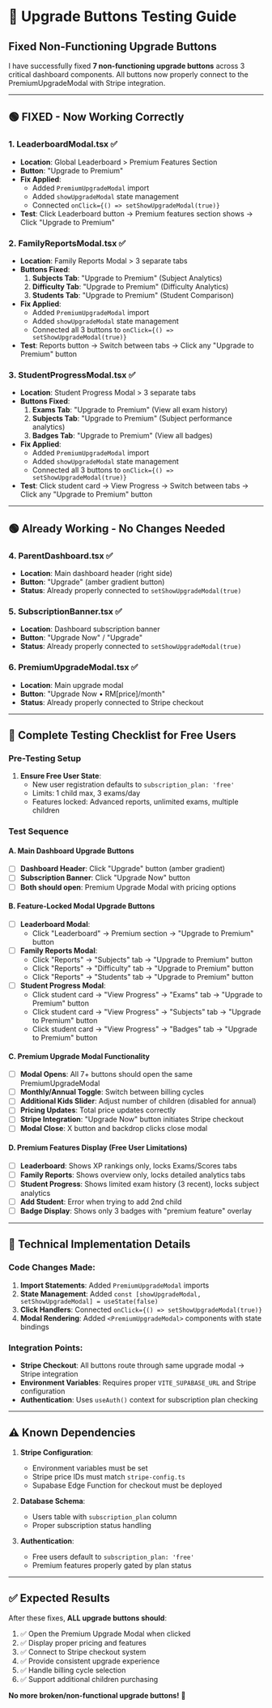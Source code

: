 # 🔧 Upgrade Buttons Testing Guide

## **Fixed Non-Functioning Upgrade Buttons**

I have successfully fixed **7 non-functioning upgrade buttons** across 3 critical dashboard components. All buttons now properly connect to the PremiumUpgradeModal with Stripe integration.

---

## **🟢 FIXED - Now Working Correctly**

### **1. LeaderboardModal.tsx** ✅
- **Location**: Global Leaderboard > Premium Features Section
- **Button**: "Upgrade to Premium"
- **Fix Applied**: 
  - Added `PremiumUpgradeModal` import
  - Added `showUpgradeModal` state management
  - Connected `onClick={() => setShowUpgradeModal(true)}`
- **Test**: Click Leaderboard button → Premium features section shows → Click "Upgrade to Premium"

### **2. FamilyReportsModal.tsx** ✅
- **Location**: Family Reports Modal > 3 separate tabs
- **Buttons Fixed**: 
  1. **Subjects Tab**: "Upgrade to Premium" (Subject Analytics)
  2. **Difficulty Tab**: "Upgrade to Premium" (Difficulty Analytics) 
  3. **Students Tab**: "Upgrade to Premium" (Student Comparison)
- **Fix Applied**: 
  - Added `PremiumUpgradeModal` import
  - Added `showUpgradeModal` state management
  - Connected all 3 buttons to `onClick={() => setShowUpgradeModal(true)}`
- **Test**: Reports button → Switch between tabs → Click any "Upgrade to Premium" button

### **3. StudentProgressModal.tsx** ✅
- **Location**: Student Progress Modal > 3 separate tabs
- **Buttons Fixed**: 
  1. **Exams Tab**: "Upgrade to Premium" (View all exam history)
  2. **Subjects Tab**: "Upgrade to Premium" (Subject performance analytics)
  3. **Badges Tab**: "Upgrade to Premium" (View all badges)
- **Fix Applied**: 
  - Added `PremiumUpgradeModal` import  
  - Added `showUpgradeModal` state management
  - Connected all 3 buttons to `onClick={() => setShowUpgradeModal(true)}`
- **Test**: Click student card → View Progress → Switch between tabs → Click any "Upgrade to Premium" button

---

## **🟢 Already Working - No Changes Needed**

### **4. ParentDashboard.tsx** ✅
- **Location**: Main dashboard header (right side)
- **Button**: "Upgrade" (amber gradient button)
- **Status**: Already properly connected to `setShowUpgradeModal(true)`

### **5. SubscriptionBanner.tsx** ✅
- **Location**: Dashboard subscription banner  
- **Button**: "Upgrade Now" / "Upgrade" 
- **Status**: Already properly connected to `setShowUpgradeModal(true)`

### **6. PremiumUpgradeModal.tsx** ✅
- **Location**: Main upgrade modal
- **Button**: "Upgrade Now • RM[price]/month"
- **Status**: Already properly connected to Stripe checkout

---

## **🔬 Complete Testing Checklist for Free Users**

### **Pre-Testing Setup**
1. **Ensure Free User State**:
   - New user registration defaults to `subscription_plan: 'free'`
   - Limits: 1 child max, 3 exams/day
   - Features locked: Advanced reports, unlimited exams, multiple children

### **Test Sequence**

#### **A. Main Dashboard Upgrade Buttons**
- [ ] **Dashboard Header**: Click "Upgrade" button (amber gradient)
- [ ] **Subscription Banner**: Click "Upgrade Now" button
- [ ] **Both should open**: Premium Upgrade Modal with pricing options

#### **B. Feature-Locked Modal Upgrade Buttons**
- [ ] **Leaderboard Modal**: 
  - Click "Leaderboard" → Premium section → "Upgrade to Premium" button
- [ ] **Family Reports Modal**: 
  - Click "Reports" → "Subjects" tab → "Upgrade to Premium" button
  - Click "Reports" → "Difficulty" tab → "Upgrade to Premium" button  
  - Click "Reports" → "Students" tab → "Upgrade to Premium" button
- [ ] **Student Progress Modal**: 
  - Click student card → "View Progress" → "Exams" tab → "Upgrade to Premium" button
  - Click student card → "View Progress" → "Subjects" tab → "Upgrade to Premium" button
  - Click student card → "View Progress" → "Badges" tab → "Upgrade to Premium" button

#### **C. Premium Upgrade Modal Functionality**
- [ ] **Modal Opens**: All 7+ buttons should open the same PremiumUpgradeModal
- [ ] **Monthly/Annual Toggle**: Switch between billing cycles
- [ ] **Additional Kids Slider**: Adjust number of children (disabled for annual)
- [ ] **Pricing Updates**: Total price updates correctly
- [ ] **Stripe Integration**: "Upgrade Now" button initiates Stripe checkout
- [ ] **Modal Close**: X button and backdrop clicks close modal

#### **D. Premium Features Display (Free User Limitations)**
- [ ] **Leaderboard**: Shows XP rankings only, locks Exams/Scores tabs
- [ ] **Family Reports**: Shows overview only, locks detailed analytics tabs
- [ ] **Student Progress**: Shows limited exam history (3 recent), locks subject analytics
- [ ] **Add Student**: Error when trying to add 2nd child
- [ ] **Badge Display**: Shows only 3 badges with "premium feature" overlay

---

## **🧪 Technical Implementation Details**

### **Code Changes Made**:
1. **Import Statements**: Added `PremiumUpgradeModal` imports
2. **State Management**: Added `const [showUpgradeModal, setShowUpgradeModal] = useState(false)`
3. **Click Handlers**: Connected `onClick={() => setShowUpgradeModal(true)}`
4. **Modal Rendering**: Added `<PremiumUpgradeModal>` components with state bindings

### **Integration Points**:
- **Stripe Checkout**: All buttons route through same upgrade modal → Stripe integration
- **Environment Variables**: Requires proper `VITE_SUPABASE_URL` and Stripe configuration
- **Authentication**: Uses `useAuth()` context for subscription plan checking

---

## **⚠️ Known Dependencies**

1. **Stripe Configuration**: 
   - Environment variables must be set
   - Stripe price IDs must match `stripe-config.ts`
   - Supabase Edge Function for checkout must be deployed

2. **Database Schema**:
   - Users table with `subscription_plan` column
   - Proper subscription status handling

3. **Authentication**:
   - Free users default to `subscription_plan: 'free'`
   - Premium features properly gated by plan status

---

## **✅ Expected Results**

After these fixes, **ALL upgrade buttons should**:
1. ✅ Open the Premium Upgrade Modal when clicked
2. ✅ Display proper pricing and features
3. ✅ Connect to Stripe checkout system
4. ✅ Provide consistent upgrade experience
5. ✅ Handle billing cycle selection
6. ✅ Support additional children purchasing

**No more broken/non-functional upgrade buttons!** 🎉